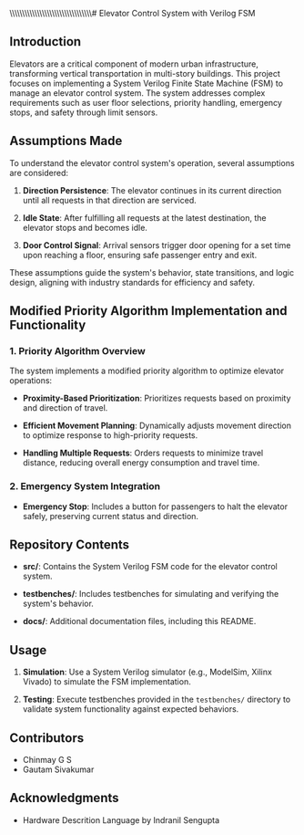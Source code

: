 \\\\\\\\\\\\\\\\\\\\\\\\\\\\\\\\\\\\\\\\\\\\\\\\\\\\\\\\\\\\\\\\\\# Elevator Control System with Verilog FSM

## Introduction

Elevators are a critical component of modern urban infrastructure, transforming vertical transportation in multi-story buildings. This project focuses on implementing a System Verilog Finite State Machine (FSM) to manage an elevator control system. The system addresses complex requirements such as user floor selections, priority handling, emergency stops, and safety through limit sensors.

## Assumptions Made

To understand the elevator control system's operation, several assumptions are considered:

1. **Direction Persistence**: The elevator continues in its current direction until all requests in that direction are serviced.
   
2. **Idle State**: After fulfilling all requests at the latest destination, the elevator stops and becomes idle.
   
3. **Door Control Signal**: Arrival sensors trigger door opening for a set time upon reaching a floor, ensuring safe passenger entry and exit.

These assumptions guide the system's behavior, state transitions, and logic design, aligning with industry standards for efficiency and safety.

## Modified Priority Algorithm Implementation and Functionality

### 1. Priority Algorithm Overview

The system implements a modified priority algorithm to optimize elevator operations:

- **Proximity-Based Prioritization**: Prioritizes requests based on proximity and direction of travel.
  
- **Efficient Movement Planning**: Dynamically adjusts movement direction to optimize response to high-priority requests.
  
- **Handling Multiple Requests**: Orders requests to minimize travel distance, reducing overall energy consumption and travel time.

### 2. Emergency System Integration

- **Emergency Stop**: Includes a button for passengers to halt the elevator safely, preserving current status and direction.

## Repository Contents

- **src/**: Contains the System Verilog FSM code for the elevator control system.
  
- **testbenches/**: Includes testbenches for simulating and verifying the system's behavior.
  
- **docs/**: Additional documentation files, including this README.

## Usage

1. **Simulation**: Use a System Verilog simulator (e.g., ModelSim, Xilinx Vivado) to simulate the FSM implementation.
   
2. **Testing**: Execute testbenches provided in the `testbenches/` directory to validate system functionality against expected behaviors.

## Contributors

- Chinmay G S
- Gautam Sivakumar


## Acknowledgments

- Hardware Descrition Language by Indranil Sengupta
